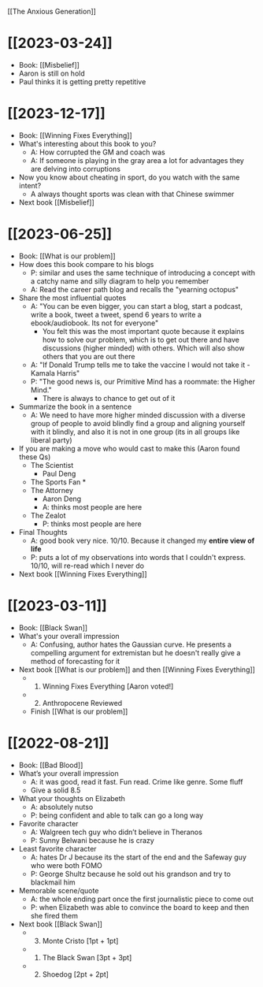  [[The Anxious Generation]]
# [[2023-03-24]]
* Book: [[Misbelief]]
* Aaron is still on hold
* Paul thinks it is getting pretty repetitive
# [[2023-12-17]]
* Book: [[Winning Fixes Everything]]
* What's interesting about this book to you?
	* A: How corrupted the GM and coach was
	* A: If someone is playing in the gray area a lot for advantages they are delving into corruptions
* Now you know about cheating in sport, do you watch with the same intent?
	* A always thought sports was clean with that Chinese swimmer
* Next book [[Misbelief]]
# [[2023-06-25]]
* Book: [[What is our problem]]
* How does this book compare to his blogs
	* P: similar and uses the same technique of introducing a concept with a catchy name and silly diagram to help you remember
	* A: Read the career path blog and recalls the "yearning octopus"
* Share the most influential quotes
	* A: "You can be even bigger, you can start a blog, start a podcast, write a book, tweet a tweet, spend 6 years to write a ebook/audiobook. Its not for everyone"
		* You felt this was the most important quote because it explains how to solve our problem, which is to get out there and have discussions (higher minded) with others. Which will also show others that you are out there
	* A: "If Donald Trump tells me to take the vaccine I would not take it - Kamala Harris"
	* P: "The good news is, our Primitive Mind has a roommate: the Higher Mind."
		* There is always to chance to get out of it
* Summarize the book in a sentence
	* A: We need to have more higher minded discussion with a diverse group of people to avoid blindly find a group and aligning yourself with it blindly, and also it is not in one group (its in all groups like liberal party)
* If you are making a move who would cast to make this (Aaron found these Qs)
	* The Scientist
		* Paul Deng
	* The Sports Fan
		* 
	* The Attorney
		* Aaron Deng
		* A: thinks most people are here
	* The Zealot
		* P: thinks most people are here
* Final Thoughts
	* A: good book very nice. 10/10. Because it changed my **entire view of life**
	* P: puts a lot of my observations into words that I couldn't express. 10/10, will re-read which I never do
* Next book [[Winning Fixes Everything]]
# [[2023-03-11]]
* Book: [[Black Swan]]
* What's your overall impression
	* A: Confusing, author hates the Gaussian curve. He presents a compelling argument for extremistan but he doesn't really give a method of forecasting for it
* Next book [[What is our problem]] and then [[Winning Fixes Everything]]
	* 1. Winning Fixes Everything [Aaron voted!]
	* 2. Anthropocene Reviewed
	* Finish [[What is our problem]]
# [[2022-08-21]]
- Book: [[Bad Blood]]
- What’s your overall impression
	- A: it was good, read it fast. Fun read. Crime like genre. Some fluff
	- Give a solid 8.5
- What your thoughts on Elizabeth
	- A: absolutely nutso 
	- P: being confident and able to talk can go a long way
- Favorite character
	- A: Walgreen tech guy who didn’t believe in Theranos
	- P: Sunny Belwani because he is crazy
- Least favorite character
	- A: hates Dr J because its the start of the end and the Safeway guy who were both FOMO
	- P: George Shultz because he sold out his grandson and try to blackmail him
- Memorable scene/quote
	- A: the whole ending part once the first journalistic piece to come out
	- P: when Elizabeth was able to convince the board to keep and then she fired them
- Next book [[Black Swan]]
	- 3. Monte Cristo [1pt + 1pt]
	- 1. The Black Swan [3pt + 3pt]
	- 2. Shoedog [2pt + 2pt]
